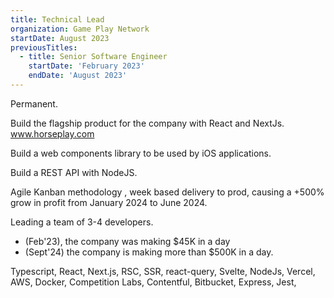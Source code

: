 ```yaml
---
title: Technical Lead
organization: Game Play Network
startDate: August 2023
previousTitles:
  - title: Senior Software Engineer
    startDate: 'February 2023'
    endDate: 'August 2023'
---
```

Permanent.

Build the flagship product for the company with React and NextJs. www.horseplay.com

Build a web components library to be used by iOS applications.

Build a REST API with NodeJS. 

Agile Kanban methodology , week based delivery to prod, causing a +500% grow in profit from January 2024 to June 2024.

Leading a team of 3-4 developers.

- (Feb'23), the company was making $45K in a day 
- (Sept'24) the company is making more than $500K in a day.

Typescript, React, Next.js, RSC, SSR, react-query, Svelte, NodeJs, Vercel, AWS, Docker, Competition Labs, Contentful, Bitbucket, Express, Jest,
